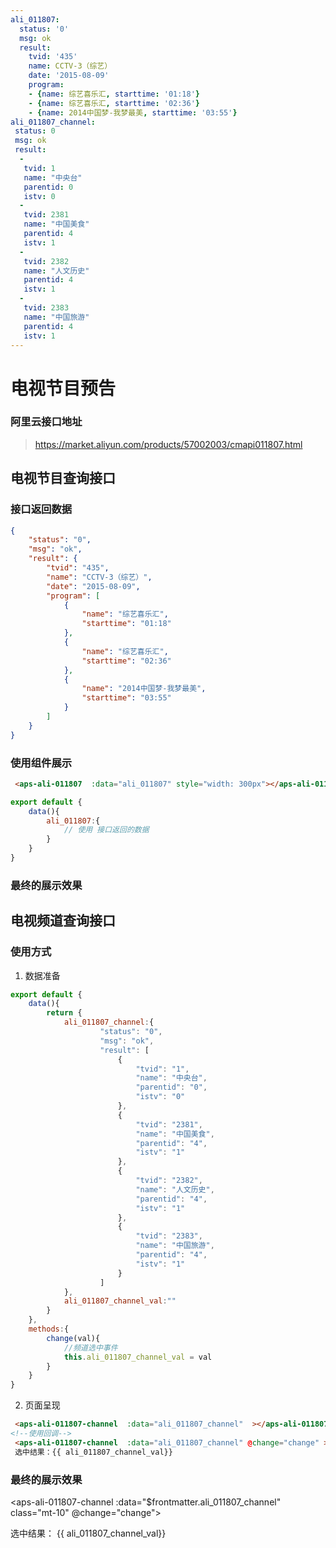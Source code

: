 ```yaml
---
ali_011807:
  status: '0'
  msg: ok
  result:
    tvid: '435'
    name: CCTV-3（综艺）
    date: '2015-08-09'
    program:
    - {name: 综艺喜乐汇, starttime: '01:18'}
    - {name: 综艺喜乐汇, starttime: '02:36'}
    - {name: 2014中国梦-我梦最美, starttime: '03:55'}
ali_011807_channel: 
 status: 0
 msg: ok
 result: 
  - 
   tvid: 1
   name: "中央台"
   parentid: 0
   istv: 0
  - 
   tvid: 2381
   name: "中国美食"
   parentid: 4
   istv: 1
  - 
   tvid: 2382
   name: "人文历史"
   parentid: 4
   istv: 1
  - 
   tvid: 2383
   name: "中国旅游"
   parentid: 4
   istv: 1
---
```


# 电视节目预告

### 阿里云接口地址
> https://market.aliyun.com/products/57002003/cmapi011807.html

## 电视节目查询接口

### 接口返回数据
```json
{
    "status": "0",
    "msg": "ok",
    "result": {
        "tvid": "435",
        "name": "CCTV-3（综艺）",
        "date": "2015-08-09",
        "program": [
            {
                "name": "综艺喜乐汇",
                "starttime": "01:18"
            },
            {
                "name": "综艺喜乐汇",
                "starttime": "02:36"
            },
            {
                "name": "2014中国梦-我梦最美",
                "starttime": "03:55"
            }
        ]
    }
}
```

### 使用组件展示

```html
 <aps-ali-011807  :data="ali_011807" style="width: 300px"></aps-ali-011807> 
```
```js
export default {
    data(){
        ali_011807:{
            // 使用 接口返回的数据
        }
    }
}
```

### 最终的展示效果

 <aps-ali-011807  :data="$frontmatter.ali_011807" class="mt-10" style="width: 300px"></aps-ali-011807> 

 ## 电视频道查询接口

 ### 使用方式

1. 数据准备
```js
export default {
    data(){
        return {
            ali_011807_channel:{
                    "status": "0",
                    "msg": "ok",
                    "result": [
                        {
                            "tvid": "1",
                            "name": "中央台",
                            "parentid": "0",
                            "istv": "0"
                        },
                        {
                            "tvid": "2381",
                            "name": "中国美食",
                            "parentid": "4",
                            "istv": "1"
                        },
                        {
                            "tvid": "2382",
                            "name": "人文历史",
                            "parentid": "4",
                            "istv": "1"
                        },
                        {
                            "tvid": "2383",
                            "name": "中国旅游",
                            "parentid": "4",
                            "istv": "1"
                        }
                    ]
            },
            ali_011807_channel_val:""
        }
    },
    methods:{
        change(val){
            //频道选中事件
            this.ali_011807_channel_val = val
        }
    }
}
```
2. 页面呈现
```html
 <aps-ali-011807-channel  :data="ali_011807_channel"  ></aps-ali-011807-channel> 
<!--使用回调-->
 <aps-ali-011807-channel  :data="ali_011807_channel" @change="change" ></aps-ali-011807-channel> 
 选中结果：{{ ali_011807_channel_val}}
```

### 最终的展示效果

 <aps-ali-011807-channel  :data="$frontmatter.ali_011807_channel" class="mt-10" @change="change"></aps-ali-011807-channel> 

选中结果：
{{ ali_011807_channel_val}}

<script>
export default{
    data(){
        return {
            ali_011807_channel_val:""
        }
    },
    methods:{
        change(val){
            this.ali_011807_channel_val = val
        }
    }
}
</script>
